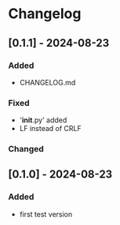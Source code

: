 # Changelog


## [0.1.1] - 2024-08-23
### Added
- CHANGELOG.md

### Fixed
- '__init__.py' added
- LF instead of CRLF

### Changed


## [0.1.0] - 2024-08-23
### Added
- first test version